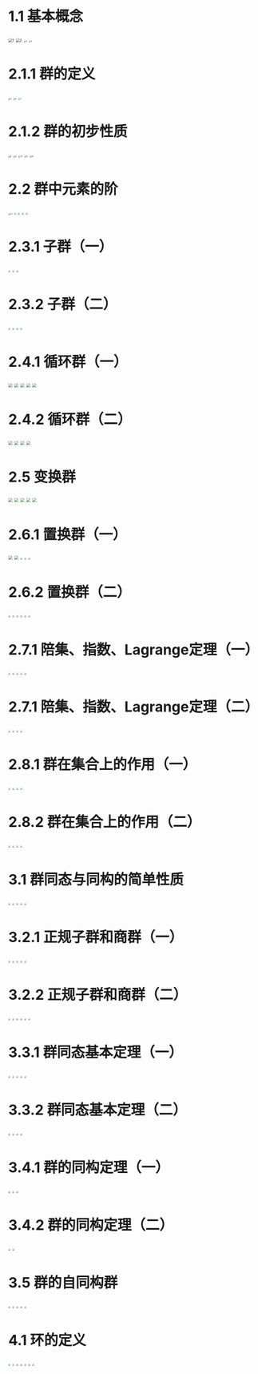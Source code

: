 # 1.1 基本概念

<img src="./近世代数.assets/1.png" alt="1" style="zoom: 50%;" />

<img src="./近世代数.assets/2.png" alt="2" style="zoom: 50%;" />

<img src="./近世代数.assets/3.png" alt="3" style="zoom: 25%;" />

<img src="./近世代数.assets/4.png" alt="4" style="zoom: 25%;" />

# 2.1.1 群的定义

<img src="./近世代数.assets/5.png" alt="5" style="zoom: 25%;" />

<img src="./近世代数.assets/6.png" alt="6" style="zoom: 25%;" />

<img src="./近世代数.assets/7.png" alt="7" style="zoom: 25%;" />

# 2.1.2 群的初步性质

<img src="./近世代数.assets/8.png" alt="8" style="zoom: 25%;" />

<img src="./近世代数.assets/9.png" alt="9" style="zoom: 25%;" />

<img src="./近世代数.assets/10.png" alt="10" style="zoom:25%;" />

<img src="./近世代数.assets/11.png" alt="11" style="zoom:25%;" />

<img src="./近世代数.assets/12.png" alt="12" style="zoom:25%;" />

# 2.2 群中元素的阶

<img src="./近世代数.assets/13.png" alt="13" style="zoom: 25%;" />

<img src="./近世代数.assets/14.png" style="zoom:25%;" />

<img src="./近世代数.assets/15.png" style="zoom:25%;" />

<img src="./近世代数.assets/16.png" style="zoom:25%;" />

<img src="./近世代数.assets/17.png" style="zoom:25%;" />

# 2.3.1 子群（一）

<img src="./近世代数.assets/18.png" style="zoom:25%;" />

<img src="./近世代数.assets/19.png" style="zoom:25%;" />

<img src="./近世代数.assets/20.png" style="zoom:25%;" />

# 2.3.2 子群（二）

<img src="./近世代数.assets/21.png" style="zoom:25%;" />

<img src="./近世代数.assets/22.png" style="zoom:25%;" />

<img src="./近世代数.assets/23.png" style="zoom:25%;" />

<img src="./近世代数.assets/24.png" style="zoom:25%;" />

# 2.4.1 循环群（一）

<img src="./近世代数.assets/25.png" style="zoom:50%;" />

<img src="./近世代数.assets/26.png" style="zoom:50%;" />

<img src="./近世代数.assets/27.png" style="zoom:50%;" />

<img src="./近世代数.assets/28.png" style="zoom:50%;" />

<img src="./近世代数.assets/29.png" style="zoom:50%;" />

# 2.4.2 循环群（二）

<img src="./近世代数.assets/30.png" style="zoom:50%;" />

<img src="./近世代数.assets/31.png" style="zoom:50%;" />

<img src="./近世代数.assets/32.png" style="zoom:50%;" />

<img src="./近世代数.assets/33.png" style="zoom:50%;" />

# 2.5 变换群

<img src="./近世代数.assets/34.png" style="zoom:50%;" />

<img src="./近世代数.assets/35.png" style="zoom:50%;" />

<img src="./近世代数.assets/36.png" style="zoom:50%;" />

<img src="./近世代数.assets/37.png" style="zoom:50%;" />

<img src="./近世代数.assets/38.png" style="zoom:50%;" />

# 2.6.1 置换群（一）

<img src="./近世代数.assets/39.png" style="zoom:50%;" />

<img src="./近世代数.assets/40.png" style="zoom:50%;" />

<img src="./近世代数.assets/41.png" style="zoom:25%;" />

<img src="./近世代数.assets/42.png" style="zoom:25%;" />

<img src="./近世代数.assets/43.png" style="zoom:25%;" />

# 2.6.2 置换群（二）

<img src="./近世代数.assets/44.png" style="zoom:25%;" />

<img src="./近世代数.assets/45.png" style="zoom:25%;" />

<img src="./近世代数.assets/46.png" style="zoom:25%;" />

<img src="./近世代数.assets/47.png" style="zoom:25%;" />

<img src="./近世代数.assets/48.png" style="zoom:25%;" />

<img src="./近世代数.assets/49.png" style="zoom:25%;" />

# 2.7.1 陪集、指数、Lagrange定理（一）

<img src="./近世代数.assets/50.png" style="zoom:25%;" />

<img src="./近世代数.assets/51.png" style="zoom:25%;" />

<img src="./近世代数.assets/52.png" style="zoom:25%;" />

<img src="./近世代数.assets/53.png" style="zoom:25%;" />

<img src="./近世代数.assets/54.png" style="zoom:25%;" />

# 2.7.1 陪集、指数、Lagrange定理（二）

<img src="./近世代数.assets/55.png" style="zoom:25%;" />

<img src="./近世代数.assets/56.png" style="zoom:25%;" />

<img src="./近世代数.assets/57.png" style="zoom:25%;" />

<img src="./近世代数.assets/58.png" style="zoom:25%;" />

# 2.8.1 群在集合上的作用（一）

<img src="./近世代数.assets/59.png" style="zoom:25%;" />

<img src="./近世代数.assets/60.png" style="zoom:25%;" />

<img src="./近世代数.assets/61.png" style="zoom:25%;" />

<img src="./近世代数.assets/62.png" style="zoom:25%;" />

# 2.8.2 群在集合上的作用（二）

<img src="./近世代数.assets/63.png" style="zoom:25%;" />

<img src="./近世代数.assets/64.png" style="zoom:25%;" />

<img src="./近世代数.assets/65.png" style="zoom:25%;" />

<img src="./近世代数.assets/66.png" style="zoom:25%;" />

# 3.1 群同态与同构的简单性质

<img src="./近世代数.assets/67.png" style="zoom:25%;" />

<img src="./近世代数.assets/68.png" style="zoom:25%;" />

<img src="./近世代数.assets/69.png" style="zoom:25%;" />

<img src="./近世代数.assets/70.png" style="zoom:25%;" />

<img src="./近世代数.assets/71.png" style="zoom:25%;" />

# 3.2.1 正规子群和商群（一）

<img src="./近世代数.assets/72.png" style="zoom:25%;" />

<img src="./近世代数.assets/73.png" style="zoom:25%;" />

<img src="./近世代数.assets/74.png" style="zoom:25%;" />

<img src="./近世代数.assets/75.png" style="zoom:25%;" />

<img src="./近世代数.assets/76.png" style="zoom:25%;" />

# 3.2.2 正规子群和商群（二）

<img src="./近世代数.assets/77.png" style="zoom:25%;" />

<img src="./近世代数.assets/78.png" style="zoom:25%;" />

<img src="./近世代数.assets/79.png" style="zoom:25%;" />

<img src="./近世代数.assets/80.png" style="zoom:25%;" />

<img src="./近世代数.assets/81.png" style="zoom:25%;" />

<img src="./近世代数.assets/82.png" style="zoom:25%;" />

# 3.3.1 群同态基本定理（一）

<img src="./近世代数.assets/83.png" style="zoom:25%;" />

<img src="./近世代数.assets/84.png" style="zoom:25%;" />

<img src="./近世代数.assets/85.png" style="zoom:25%;" />

<img src="./近世代数.assets/86.png" style="zoom:25%;" />

<img src="./近世代数.assets/87.png" style="zoom:25%;" />

# 3.3.2 群同态基本定理（二）

<img src="./近世代数.assets/88.png" style="zoom:25%;" />

<img src="./近世代数.assets/89.png" style="zoom:25%;" />

<img src="./近世代数.assets/90.png" style="zoom:25%;" />

<img src="./近世代数.assets/91.png" style="zoom:25%;" />

# 3.4.1 群的同构定理（一）

<img src="./近世代数.assets/92.png" style="zoom:25%;" />

<img src="./近世代数.assets/93.png" style="zoom:25%;" />

<img src="./近世代数.assets/94.png" style="zoom:25%;" />

# 3.4.2 群的同构定理（二）

<img src="./近世代数.assets/95.png" style="zoom:25%;" />

<img src="./近世代数.assets/96.png" style="zoom:25%;" />

# 3.5 群的自同构群

<img src="./近世代数.assets/97.png" style="zoom:25%;" />

<img src="./近世代数.assets/98.png" style="zoom:25%;" />

<img src="./近世代数.assets/99.png" style="zoom:25%;" />

<img src="./近世代数.assets/100.png" style="zoom:25%;" />

<img src="./近世代数.assets/101.png" style="zoom:25%;" />

# 4.1 环的定义

<img src="./近世代数.assets/102.png" style="zoom:25%;" />

<img src="./近世代数.assets/103.png" style="zoom:25%;" />

<img src="./近世代数.assets/104.png" style="zoom:25%;" />

<img src="./近世代数.assets/105.png" style="zoom:25%;" />

<img src="./近世代数.assets/106.png" style="zoom:25%;" />

<img src="./近世代数.assets/107.png" style="zoom:25%;" />

<img src="./近世代数.assets/108.png" style="zoom:25%;" />